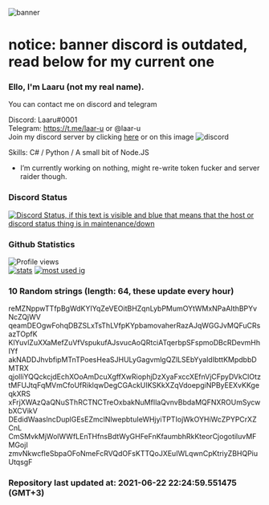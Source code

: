 
![banner](https://raw.githubusercontent.com/stop-bark/stop-bark/master/banner4.png)
# notice: banner discord is outdated, read below for my current one


### Ello, I'm Laaru (not my real name).

You can contact me on discord and telegram  

Discord: Laaru#0001  
Telegram: https://t.me/laar-u or @laar-u  
Join my discord server by clicking [here](https://discord.gg/invite/monk) or on this image ![discord](https://discord.com/api/guilds/848458923136122901/embed.png)

Skills: C# / Python / A small bit of Node.JS  

- I’m currently working on nothing, might re-write token fucker and server raider though.

### Discord Status
[![Discord Status, if this text is visible and blue that means that the host or discord status thing is in maintenance/down](https://discord.c99.nl/widget/theme-4/739824148267925565.png)](https://discord.c99.nl/)

### Github Statistics
![Profile views](https://komarev.com/ghpvc/?username=Laar-u) <br> [![stats](https://github-readme-stats.vercel.app/api?username=Laar-u&show_icons=true&theme=synthwave)](https://github.com/anuraghazra/github-readme-stats) [![most used ig](https://github-readme-stats.vercel.app/api/top-langs/?username=Laar-u&layout=compact&theme=synthwave&show_icons=true&langs_count=10)]((https://github.com/anuraghazra/github-readme-stats))

### 10 Random strings (length: 64, these update every hour)
reMZNppwTTfpBgWdKYIYqZeVEOitBHZqnLybPMumOYtWMxNPaAIthBPYvNcZQjWV
qeamDEOgwFohqDBZSLxTsThLVfpKYpbamovaherRazAJqWGGJvMQFuCRsazTOpfK
KlYuvlZuXXaMefZuVfVspukufAJsvucAoQRtciATqerbpSFspmoDBcRDevmHhIYf
akNADDJhvbfipMTnTPoesHeaSJHULyGagvmlgQZlLSEbYyaldIbttKMpdbbDMTRX
qjolliYQQckcjdEchXOoAmDcuXgffXwRiophjDzXyaFxccXEfnVjCFpyDVkCIOtz
tMFUJtqFqMVmCfoUfRiklqwDegCGAckUIKSKkXZqVdoepgiNPByEEXvKKgeqkXRS
xFrjXWAzQaQNuSThRCTNCTreOxbakNuMfIlaQvnvBbdaMQFNXROUmSycwbXCVikV
DEdidWaaslncDuplGEsEZmclNlwepbtuIeWHjyiTPTIojWkOYHiWcZPYPCrXZCnL
CmSMvkMjWolWWfLEnTHfnsBdtWyGHFeFnKfaumbhRkKteorCjogotiluvMFMGojI
zmvNkwcfIeSbpaOFoNmeFcRVQdOFsKTTQoJXEuIWLqwnCpKtriyZBHQPiuUtqsgF

### Repository last updated at: 2021-06-22 22:24:59.551475 (GMT+3)
